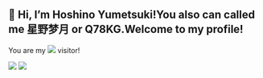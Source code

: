 ## 👋 Hi, I’m Hoshino Yumetsuki!You also can called me 星野梦月 or Q78KG.Welcome to my profile!

You are my 
![](https://moe-counter.anjiurine.top/get/@suswhw?theme=rule34)
visitor!

![](https://github-readme-stats.anjiurine.top/api?username=Hoshino-Yumetsuki&show_icons=true&count_private=true)
![](https://github-readme-stats.anjiurine.top/api/top-langs/?username=Hoshino-Yumetsuki)
